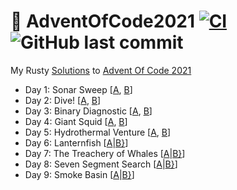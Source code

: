 # 🎄 AdventOfCode2021 [![CI](https://github.com/PatrickLaflamme/AdventOfCode2021/actions/workflows/rust.yml/badge.svg)](https://github.com/PatrickLaflamme/AdventOfCode2021/actions/workflows/rust.yml) ![GitHub last commit](https://img.shields.io/github/last-commit/PatrickLaflamme/AdventOfCode2021)
My Rusty [Solutions](https://github.com/PatrickLaflamme/AdventOfCode2021/tree/master/src) to [Advent Of Code 2021](https://adventofcode.com/2021)

- Day 1: Sonar Sweep [[A](https://github.com/PatrickLaflamme/AdventOfCode2021/blob/master/src/solutions/day1.rs#L13), [B](https://github.com/PatrickLaflamme/AdventOfCode2021/blob/master/src/solutions/day1.rs#L26)]
- Day 2: Dive! [[A](https://github.com/PatrickLaflamme/AdventOfCode2021/blob/master/src/solutions/day2.rs#L21), [B](https://github.com/PatrickLaflamme/AdventOfCode2021/blob/master/src/solutions/day2.rs#L31)]
- Day 3: Binary Diagnostic [[A](https://github.com/PatrickLaflamme/AdventOfCode2021/blob/master/src/solutions/day3.rs#L22), [B](https://github.com/PatrickLaflamme/AdventOfCode2021/blob/master/src/solutions/day3.rs#L76)]
- Day 4: Giant Squid [[A](https://github.com/PatrickLaflamme/AdventOfCode2021/blob/master/src/solutions/day4.rs#L95), [B](https://github.com/PatrickLaflamme/AdventOfCode2021/blob/master/src/solutions/day4.rs#L101)]
- Day 5: Hydrothermal Venture [[A](https://github.com/PatrickLaflamme/AdventOfCode2021/blob/master/src/solutions/day5.rs#L74), [B](https://github.com/PatrickLaflamme/AdventOfCode2021/blob/master/src/solutions/day5.rs#L87)]
- Day 6: Lanternfish [[A](https://github.com/PatrickLaflamme/AdventOfCode2021/blob/master/src/solutions/day6.rs#L33)|[B}](https://github.com/PatrickLaflamme/AdventOfCode2021/blob/master/src/solutions/day6.rs#L38)]
- Day 7: The Treachery of Whales [[A](https://github.com/PatrickLaflamme/AdventOfCode2021/blob/master/src/solutions/day7.rs#L14)|[B}](https://github.com/PatrickLaflamme/AdventOfCode2021/blob/master/src/solutions/day7.rs#L24)]
- Day 8: Seven Segment Search [[A](https://github.com/PatrickLaflamme/AdventOfCode2021/blob/master/src/solutions/day8.rs#L22)|[B}](https://github.com/PatrickLaflamme/AdventOfCode2021/blob/master/src/solutions/day8.rs#L99)]
- Day 9: Smoke Basin [[A](https://github.com/PatrickLaflamme/AdventOfCode2021/blob/master/src/solutions/day9.rs#L73)|[B}](https://github.com/PatrickLaflamme/AdventOfCode2021/blob/master/src/solutions/day9.rs#L81)]